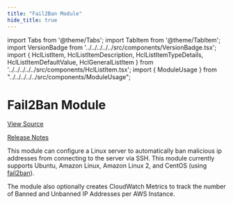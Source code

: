 ```yaml
---
title: "Fail2Ban Module"
hide_title: true
---
```


import Tabs from '@theme/Tabs';
import TabItem from '@theme/TabItem';
import VersionBadge from '../../../../../src/components/VersionBadge.tsx';
import { HclListItem, HclListItemDescription, HclListItemTypeDetails, HclListItemDefaultValue, HclGeneralListItem } from '../../../../../src/components/HclListItem.tsx';
import { ModuleUsage } from "../../../../../src/components/ModuleUsage";

<VersionBadge repoTitle="Security Modules" version="0.67.2" />

# Fail2Ban Module

<a href="https://github.com/gruntwork-io/terraform-aws-security/tree/main/modules/fail2ban" className="link-button" title="View the source code for this module in GitHub.">View Source</a>

<a href="https://github.com/gruntwork-io/terraform-aws-security/releases?q=" className="link-button" title="Release notes for only the service catalog versions which impacted this service.">Release Notes</a>

This module can configure a Linux server to automatically ban malicious ip addresses from connecting to the server
via SSH. This module currently supports Ubuntu, Amazon Linux, Amazon Linux 2, and CentOS (using
[fail2ban](https://www.fail2ban.org)).

The module also optionally creates CloudWatch Metrics to track the number of Banned and Unbanned IP Addresses per AWS
Instance.


<!-- ##DOCS-SOURCER-START
{
  "originalSources": [
    "https://github.com/gruntwork-io/terraform-aws-security/tree/main/modules/fail2ban/readme.md",
    "https://github.com/gruntwork-io/terraform-aws-security/tree/main/modules/fail2ban/variables.tf",
    "https://github.com/gruntwork-io/terraform-aws-security/tree/main/modules/fail2ban/outputs.tf"
  ],
  "sourcePlugin": "module-catalog-api",
  "hash": "9d877a0972ec37cd0d2e04ac8ab72198"
}
##DOCS-SOURCER-END -->
